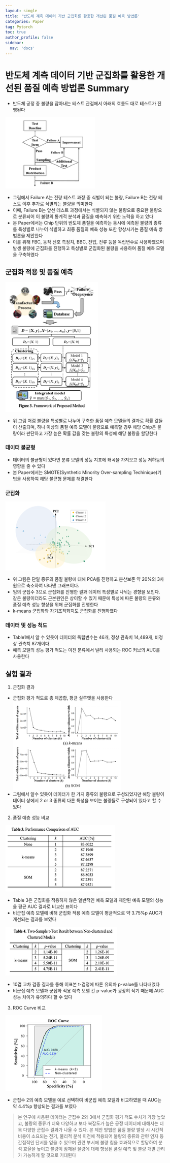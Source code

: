 ```yaml
---
layout: single
title: '반도체 계측 데이터 기반 군집화를 활용한 개선된 품질 예측 방법론'
categories: Paper
tag: Pytorch
toc: true
author_profile: false
sidebar:
  nav: 'docs'
---
```



# 반도체 계측 데이터 기반 군집화를 활용한 개선된 품질 예측 방법론 Summary

- 반도체 공정 중 불량을 잡아내는 테스트 관점에서 아래의 흐름도 대로 테스트가 진행된다


![nn](/assets/image_2/1.png)

- 그림에서 Failure A는 전량 테스트 과정 중 식별이 되는 불량, Failure B는 전량 테스트 이후 추가로 식별되는 불량을 의미한다
- 이때, Failure B는 앞선 테스트 과정에서는 식별되지 않는 불량으로 중요한 불량으로 분류되어 이 불량의 통계적 분석과 품질을 예측하기 위한 노력을 하고 있다
- 본 Paper에서는 Chip 단위의 반도체 품질을 예측하는 동시에 예측된 불량의 종류를 특성별로 나누어 식별하고 최종 품질의 예측 성능 또한 향상시키는 품질 예측 방법론을 제안한다
- 이를 위해 FBC, 동작 신호 측정치, BBC, 전압, 전류 등을 독립변수로 사용하였으며 발생 불량에 군집화를 진행하고 특성별로 군집화된 불량을 사용하여 품질 예측 모델을 구축하였다

## 군집화 적용 및 품질 예측

![nn](/assets/image_2/2.png)
- 위 그림 처럼 불량을 특성별로 나누어 구축한 품질 예측 모델들의 결과로 확률 값들이 산출되며, 하나 이상의 품질 예측 모델이 불량으로 예측할 경우 해당 Chip은 불량이라 판단하고 가장 높은 확률 값을 갖는 불량의 특성에 해당 불량을 할당한다

### 데이터 불균형

- 데이터의 불균형이 있다면 분류 모델의 성능 지표에 왜곡을 가져오고 성능 저하등의 영향을 줄 수 있다
- 본 Paper에서는 SMOTE(Synthetic Minority Over-sampling Techinique)기법을 사용하여 해당 불균형 문제를 해결한다

### 군집화

![nn](/assets/image_2/3.png)
- 위 그림은 단일 종류의 품질 불량에 대해 PCA를 진행하고 분산보존 약 20%의 3차원으로 축소하여 나타낸 그래프이다.
- 임의 군집수 3으로 군집화를 진행한 결과 데이터 특성별로 나뉘는 경향을 보인다. 같은 불량이더라도 근본원인은 상이할 수 있기 때문에 특성에 따른 불량의 분류와 품질 예측 성능 향상을 위해 군집화를 진행한다
- k-means 군집화와 자기조직화지도 군집화를 진행하였다

### 데이터 및 성능 척도

- Table1에서 알 수 있듯이 데이터의 독립변수는 46개, 정상 관측치 14,489개, 비정상 관측치 87개이다
- 예측 모델의 성능 평가 척도는 이진 분류에서 널리 사용되는 ROC 커브의 AUC를 사용한다

## 실험 결과

1. 군집화 결과

- 군집화 평가 척도로 총 제곱합, 평균 실루엣을 사용한다
![nn](/assets/image_2/4.png)
- 그림에서 알수 있듯이 데이터가 한 가지 종류의 불량으로 구성되었지만 해당 불량이 데이터 상에서 2 or 3 종류의 다른 특성을 보이는 불량들로 구성되어 있다고 할 수 있다

2. 품질 예층 성능 비교

![nn](/assets/image_2/5.png)
- Table 3은 군집화를 적용하지 않은 일반적인 예측 모델과 제안된 예측 모델의 성능을 평균 AUC 결과로 비교한 표이다
- 비군집 예측 모델에 비해 군집화 적용 예측 모델이 평균적으로 약 3.75%p AUC가 개선되는 결과를 보였다

![nn](/assets/image_2/6.png)
- 10겹 교차 검증 결과를 통해 이표본 t-검정에 따른 유의차 p-value를 나타내었다
- 비군집 예측 모델과 군집화 적용 예측 모델 간 p-value가 굉장히 작기 때문에 AUC 성능 차이가 유의하다 할 수 있다

3. ROC Curve 비교

![nn](/assets/image_2/7.png)
- 군집수 2의 예측 모델을 예로 선택하여 비군집 예측 모델과 비교하였을 때 AUC는 약 4.4%p 향상되는 결과를 보였다

> 본 연구에 사용된 데이터는 군집수 2와 3에서 군집화 평가 척도 수치가 가장 높았고, 불량의 종류가 더욱 다양하고 보다 복잡도가 높은 공정 데이터에 대해서는 더욱 다양한 군집수 결과가 나올 수 있다. 본 제안 방법은 품질 불량 발생 시 시간적 비용이 소요되는 전기, 물리적 분석 이전에 적용되어 불량의 종류와 관련 인자 등 간접적인 단서를 얻을 수 있으며 관련 부서에 불량 칩을 효과적으로 할당하여 분석 효율을 높이고 불량이 잠재된 물량에 대해 향상된 품질 예측 및 불량 개별 관리가 가능하게 할 것으로 기대된다
